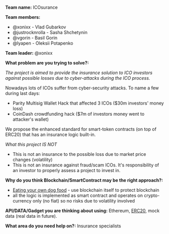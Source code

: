 **Team name:** ICOsurance

**Team members:** 

- @xonixx - Vlad Gubarkov
- @justrocknrolla - Sasha Shchetynin
- @vgorin - Basil Gorin
- @lyapen - Oleksii Potapenko

**Team leader:** @xonixx

**What problem are you trying to solve?:**

_The project is aimed to provide the insurance solution to ICO investors against possible losses due to cyber-attacks during the ICO process._
 
Nowadays lots of ICOs suffer from cyber-security attacks. To name a few during last days:
- Parity Multisig Wallet Hack that affected 3 ICOs ($30m investors' money loss)
- CoinDash crowdfunding hack ($7m of investors money went to attacker's wallet)

We propose the enhanced standard for smart-token contracts (on top of ERC20) that has an insurance logic built-in.

_What this project IS NOT_

- This is not an insurance to the possible loss due to market price changes (volatility)
- This is not an insurance against fraud/scam ICOs. It's responsibility of an investor to properly assess a project to invest in.

**Why do you think Blockchain/SmartContract may be the right approach?:**
- [Eating your own dog food](https://en.wikipedia.org/wiki/Eating_your_own_dog_food) - use blockchain itself to protect blockchain
- all the logic is implemented as smart contract and operates on crypto-currency only (no fiat) so no risks due to volatility involved

**API/DATA/Gadget you are thinking about using:** 
Ethereum, [ERC20](https://theethereum.wiki/w/index.php/ERC20_Token_Standard), mock data (real data in future).

**What area do you need help on?:**
Insurance specialists
